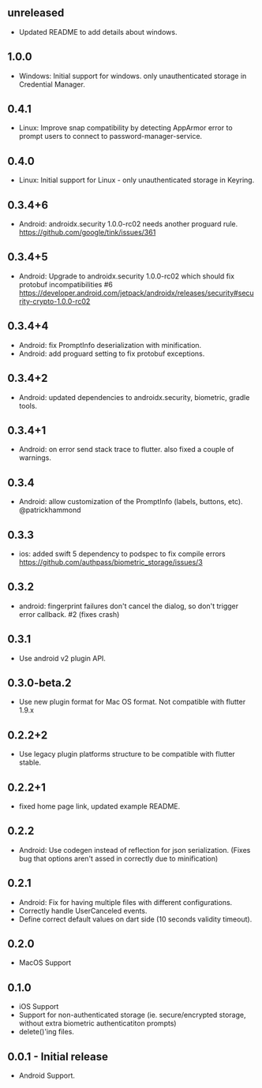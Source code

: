 ## unreleased

* Updated README to add details about windows.

## 1.0.0

* Windows: Initial support for windows. only unauthenticated storage in Credential Manager.

## 0.4.1

* Linux: Improve snap compatibility by detecting AppArmor error to prompt users to connect
         to password-manager-service.

## 0.4.0

* Linux: Initial support for Linux - only unauthenticated storage in Keyring.

## 0.3.4+6

* Android: androidx.security 1.0.0-rc02 needs another proguard rule.
  https://github.com/google/tink/issues/361

## 0.3.4+5

* Android: Upgrade to androidx.security 1.0.0-rc02 which should fix protobuf incompatibilities
  #6 https://developer.android.com/jetpack/androidx/releases/security#security-crypto-1.0.0-rc02

## 0.3.4+4

* Android: fix PromptInfo deserialization with minification.
* Android: add proguard setting to fix protobuf exceptions.

## 0.3.4+2

* Android: updated dependencies to androidx.security, biometric, gradle tools.

## 0.3.4+1

* Android: on error send stack trace to flutter. also fixed a couple of warnings.

## 0.3.4

* Android: allow customization of the PromptInfo (labels, buttons, etc).
  @patrickhammond

## 0.3.3

* ios: added swift 5 dependency to podspec to fix compile errors
       https://github.com/authpass/biometric_storage/issues/3

## 0.3.2

* android: fingerprint failures don't cancel the dialog, so don't trigger error callback. #2
  (fixes crash)

## 0.3.1

* Use android v2 plugin API.

## 0.3.0-beta.2

* Use new plugin format for Mac OS format. Not compatible with flutter 1.9.x

## 0.2.2+2

* Use legacy plugin platforms structure to be compatible with flutter stable.

## 0.2.2+1

* fixed home page link, updated example README. 

## 0.2.2

* Android: Use codegen instead of reflection for json serialization.
  (Fixes bug that options aren't assed in correctly due to minification)

## 0.2.1

* Android: Fix for having multiple files with different configurations.
* Correctly handle UserCanceled events.
* Define correct default values on dart side (10 seconds validity timeout).

## 0.2.0

* MacOS Support

## 0.1.0

* iOS Support
* Support for non-authenticated storage (ie. secure/encrypted storage, 
  without extra biometric authenticatiton prompts)
* delete()'ing files.

## 0.0.1 - Initial release

* Android Support.
